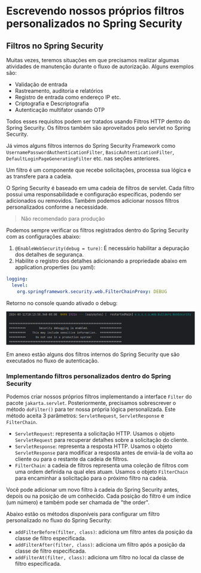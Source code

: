 # Escrevendo nossos próprios filtros personalizados no Spring Security

## Filtros no Spring Security

Muitas vezes, teremos situações em que precisamos realizar algumas atividades de manutenção durante o fluxo de
autorização. Alguns exemplos são:

* Validação de entrada
* Rastreamento, auditoria e relatórios
* Registro de entrada como endereço IP etc.
* Criptografia e Descriptografia
* Autenticação multifator usando OTP

Todos esses requisitos podem ser tratados usando Filtros HTTP dentro do Spring Security. Os filtros também são
aproveitados pelo servlet no Spring Security.

Já vimos alguns filtros internos do Spring Security Framework
como `UsernamePasswordAuthenticationFilter`, `BasicAuhtenticationFilter`, `DefaultLoginPageGeneratingFilter` etc. nas
seções anteriores.

Um filtro é um componente que recebe solicitações, processa sua lógica e as transfere para a cadeia.

O Spring Security é baseado em uma cadeia de filtros de servlet. Cada filtro possui uma responsabilidade e configuração
específicas, podendo ser adicionados ou removidos. Também podemos adicionar nossos filtros personalizados conforme a
necessidade.

> Não recomendado para produção

Podemos sempre verificar os filtros registrados dentro do Spring Security com as configurações abaixo:

1. `@EnableWebSecurity(debug = ture)`: É necessário habilitar a depuração dos detalhes de segurança.
2. Habilite o registro dos detalhes adicionando a propriedade abaixo em application.properties (ou yaml):

```yaml
logging:
  level:
    org.springframework.security.web.FilterChainProxy: DEBUG
```

Retorno no console quando ativado o debug:

![](../img/spring_security_enable_web_security_debug_true.png)

Em anexo estão alguns dos filtros internos do Spring Security que são executados no fluxo de autenticação.

### Implementando filtros personalizados dentro do Spring Security

Podemos criar nossos próprios filtros implementando a interface `Filter` do pacote `jakarta.servlet`. Posteriormente,
precisamos sobrescrever o método `doFilter()` para ter nossa própria lógica personalizada. Este método aceita 3
parâmetros: `ServletRequest`, `ServletResponse` e `FilterChain`.

* `ServletRequest`: representa a solicitação HTTP. Usamos o objeto `ServletRequest` para recuperar detalhes sobre a
  solicitação do cliente.
* `ServletResponse`: representa a resposta HTTP. Usamos o objeto `ServletResponse` para modificar a resposta antes de
  enviá-la de volta ao cliente ou para o restante da cadeia de filtros.
* `FilterChain`: a cadeia de filtros representa uma coleção de filtros com uma ordem definida na qual eles atuam. Usamos
  o objeto `FilterChain` para encaminhar a solicitação para o próximo filtro na cadeia.

Você pode adicionar um novo filtro à cadeia do Spring Security antes, depois ou na posição de um conhecido. Cada posição
do filtro é um índice (um número) e também pode ser chamada de "the order".

Abaixo estão os métodos disponíveis para configurar um filtro personalizado no fluxo do Spring Security:

* `addFilterBefore(filter, class)`: adiciona um filtro antes da posição da classe de filtro especificada.
* `addFilterAfter(filter, class)`: adiciona um filtro após a posição da classe de filtro especificada.
* `addFilterAt(filter, class)`: adiciona um filtro no local da classe de filtro especificada.

